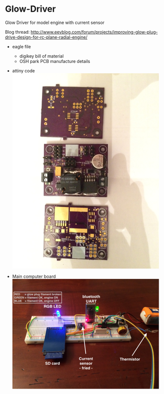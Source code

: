 # Glow-Driver
Glow Driver for model engine with current sensor

Blog thread: http://www.eevblog.com/forum/projects/improving-glow-plug-drive-design-for-rc-plane-radial-engine/

* eagle file
  - digikey bill of material
  - OSH park PCB manufacture details

* attiny code
![alt tag](https://github.com/Kikinous/Glow-Driver/blob/master/doc/IMG_2166.JPG?raw=true)
* Main computer board
![alt tag](https://github.com/Kikinous/Glow-Driver/blob/master/doc/main-board-atmega328.jpg?raw=true)
